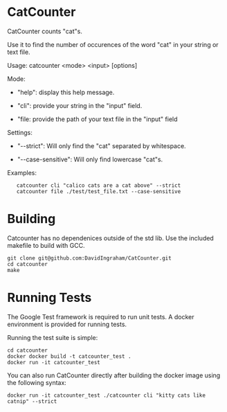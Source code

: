 # CatCounter
CatCounter counts "cat"s. 

Use it to find the number of occurences of the word "cat" in your string or text file.

Usage:
   catcounter \<mode> \<input> [options]

Mode: 
   - "help": display this help message.

   - "cli": provide your string in the "input" field.

   - "file: provide the path of your text file in the "input" field

Settings: 
   - "--strict": Will only find the "cat" separated by whitespace.

   - "--case-sensitive": Will only find lowercase "cat"s.

Examples:
```
   catcounter cli "calico cats are a cat above" --strict
   catcounter file ./test/test_file.txt --case-sensitive
```

# Building
Catcounter has no dependenices outside of the std lib. Use the included makefile to build with GCC.
```
git clone git@github.com:DavidIngraham/CatCounter.git
cd catcounter
make
```

# Running Tests
The Google Test framework is required to run unit tests. A docker environment is provided for running tests.

Running the test suite is simple:
```
cd catcounter
docker docker build -t catcounter_test . 
docker run -it catcounter_test
```

You can also run CatCounter directly after building the docker image using the following syntax:
```
docker run -it catcounter_test ./catcounter cli "kitty cats like catnip" --strict
```